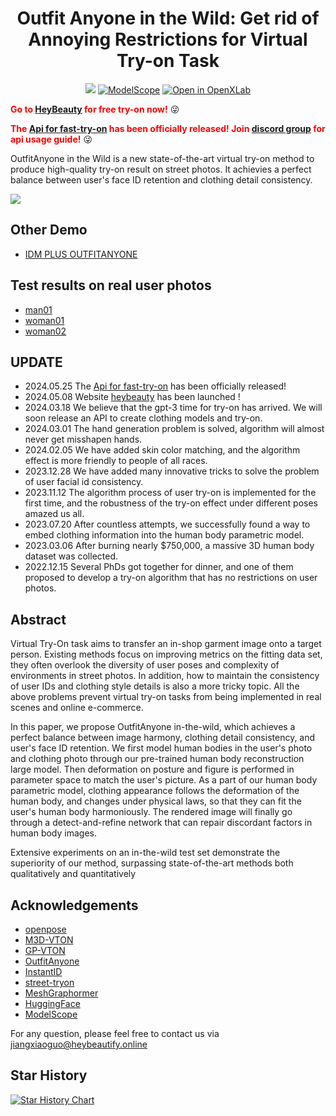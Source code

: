 <div align="center">
<h1>Outfit Anyone in the Wild: Get rid of Annoying Restrictions for Virtual Try-on Task</h1>

<a href='https://huggingface.co/spaces/selfit-camera/OutfitAnyone-in-the-Wild'><img src='https://img.shields.io/badge/%F0%9F%A4%97%20Hugging%20Face-Spaces-blue'></a>
[![ModelScope](https://img.shields.io/badge/ModelScope-Studios-blue)](https://www.modelscope.cn/studios/selfitcamera/OutfitAnyoneInTheWild/summary)
[![Open in OpenXLab](https://cdn-static.openxlab.org.cn/app-center/openxlab_app.svg)](https://openxlab.org.cn/apps/detail/jiangxiaoguo/OutfitAnyone-in-the-Wild)

</div>


<font color='red'>**Go to [HeyBeauty](https://www.producthunt.com/posts/heybeauty) for free try-on now!**</font> :stuck_out_tongue_winking_eye:

<font color='red'>**The [Api for fast-try-on](https://heybeauty.ai/keys) has been officially released! Join [discord group](https://discord.gg/dDtspruKMW) for api usage guide!**</font> :stuck_out_tongue_winking_eye:


OutfitAnyone in the Wild is a new state-of-the-art virtual try-on method to produce high-quality try-on result on street photos. It achievies a perfect balance between user's face ID retention and clothing detail consistency.

<img src='assets/show.JPG'>

## Other Demo
- [IDM PLUS OUTFITANYONE](https://huggingface.co/spaces/selfit-camera/IDM-VTON-PLUS)

## Test results on real user photos
- [man01](https://heybeautify.online/ClothData/Publics/Shows/shows/man_v2/man_v2.html) 
- [woman01](https://heybeautify.online/ClothData/Publics/Shows/shows/cider/cider_0403.html) 
- [woman02](https://heybeautify.online/ClothData/Publics/Shows/shows/baifa/baifa_0408.html) 

## UPDATE

* 2024.05.25 The [Api for fast-try-on](https://heybeauty.ai/keys) has been officially released!
* 2024.05.08 Website [heybeauty](https://www.producthunt.com/posts/heybeauty) has been launched ! 
* 2024.03.18 We believe that the gpt-3 time for try-on has arrived. We will soon release an API to create clothing models and try-on.
* 2024.03.01 The hand generation problem is solved, algorithm will almost never get misshapen hands.
* 2024.02.05 We have added skin color matching, and the algorithm effect is more friendly to people of all races.
* 2023.12.28 We have added many innovative tricks to solve the problem of user facial id consistency.
* 2023.11.12 The algorithm process of user try-on is implemented for the first time, and the robustness of the try-on effect under different poses amazed us all.
* 2023.07.20 After countless attempts, we successfully found a way to embed clothing information into the human body parametric model.
* 2023.03.06 After burning nearly $750,000, a massive 3D human body dataset was collected.
* 2022.12.15 Several PhDs got together for dinner, and one of them proposed to develop a try-on algorithm that has no restrictions on user photos. 


## Abstract
Virtual Try-On task aims to transfer an in-shop garment image onto a target person. Existing methods focus on improving metrics on the fitting data set, they often overlook the diversity of user poses and complexity of environments in street photos. In addition, how to maintain the consistency of user IDs and clothing style details is also a more tricky topic. All the above problems prevent virtual try-on tasks from being implemented in real scenes and online e-commerce. 

In this paper, we propose OutfitAnyone in-the-wild, which achieves a perfect balance between image harmony, clothing detail consistency, and user's face ID retention.
We first model human bodies in the user's photo and clothing photo through our pre-trained human body reconstruction large model. Then deformation on posture and figure is performed in parameter space to match the user's picture. As a part of our human body parametric model, clothing appearance follows the deformation of the human body, and changes under physical laws, so that they can fit the user's human body harmoniously. The rendered image will finally go through a detect-and-refine network that can repair discordant factors in human body images. 

Extensive experiments on an in-the-wild test set demonstrate the superiority of our method, surpassing state-of-the-art methods both qualitatively and quantitatively

## Acknowledgements
- [openpose](https://github.com/CMU-Perceptual-Computing-Lab/openpose) 
- [M3D-VTON](https://github.com/fyviezhao/M3D-VTON) 
- [GP-VTON](https://github.com/xiezhy6/GP-VTON) 
- [OutfitAnyone](https://github.com/HumanAIGC/OutfitAnyone) 
- [InstantID](https://github.com/InstantID/InstantID) 
- [street-tryon](https://github.com/cuiaiyu/street-tryon-benchmark) 
- [MeshGraphormer](https://github.com/microsoft/MeshGraphormer) 
- [HuggingFace](https://github.com/huggingface)
- [ModelScope](https://github.com/modelscope/modelscope) 

For any question, please feel free to contact us via jiangxiaoguo@heybeautify.online

## Star History

[![Star History Chart](https://api.star-history.com/svg?repos=selfitcamera/Outfit-Anyone-in-the-Wild&type=Date)](https://star-history.com/#selfitcamera/Outfit-Anyone-in-the-Wild&Date)
